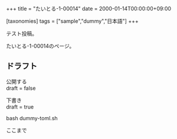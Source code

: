 +++
title = "たいとる-1-00014"
date = 2000-01-14T00:00:00+09:00

[taxonomies]
tags = ["sample","dummy","日本語"]
+++

テスト投稿。

たいとる-1-00014のページ。


## ドラフト

公開する  
draft = false

下書き  
draft = true

bash dummy-toml.sh

ここまで
